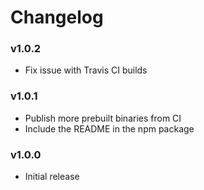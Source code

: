 # Changelog

### v1.0.2

* Fix issue with Travis CI builds

### v1.0.1

* Publish more prebuilt binaries from CI
* Include the README in the npm package

### v1.0.0

* Initial release
